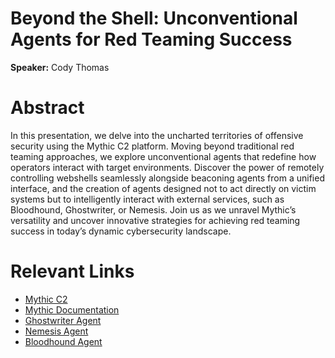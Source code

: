 # Beyond the Shell: Unconventional Agents for Red Teaming Success

**Speaker:** Cody Thomas

# Abstract

In this presentation, we delve into the uncharted territories of offensive security using the Mythic C2 
platform. Moving beyond traditional red teaming approaches, we explore unconventional agents that 
redefine how operators interact with target environments. Discover the power of remotely controlling 
webshells seamlessly alongside beaconing agents from a unified interface, and the creation of agents 
designed not to act directly on victim systems but to intelligently interact with external services, 
such as Bloodhound, Ghostwriter, or Nemesis. Join us as we unravel Mythic’s versatility and uncover 
innovative strategies for achieving red teaming success in today’s dynamic cybersecurity landscape.

# Relevant Links

* [Mythic C2](https://github.com/its-a-feature/Mythic)
* [Mythic Documentation](https://docs.mythic-c2.net/)
* [Ghostwriter Agent](https://github.com/MythicAgents/ghostwriter)
* [Nemesis Agent](https://github.com/MythicAgents/nemesis)
* [Bloodhound Agent](https://github.com/MythicAgents/bloodhound)